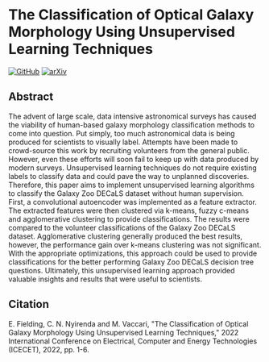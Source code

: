 # The Classification of Optical Galaxy Morphology Using Unsupervised Learning Techniques
[![GitHub](https://img.shields.io/github/license/ezrafielding/galaxy-cluster)](https://github.com/ezrafielding/galaxy-cluster/blob/main/LICENSE) [![arXiv](https://img.shields.io/badge/arXiv-2206.06165-b31b1b.svg)](https://arxiv.org/abs/2206.06165)
## Abstract
The advent of large scale, data intensive astronomical surveys has caused the viability of human-based galaxy morphology classification methods to come into question. Put simply, too much astronomical data is being produced for scientists to visually label. Attempts have been made to crowd-source this work by recruiting volunteers from the general public. However, even these efforts will soon fail to keep up with data produced by modern surveys. Unsupervised learning techniques do not require existing labels to classify data and could pave the way to unplanned discoveries. Therefore, this paper aims to implement unsupervised learning algorithms to classify the Galaxy Zoo DECaLS dataset without human supervision. First, a convolutional autoencoder was implemented as a feature extractor. The extracted features were then clustered via k-means, fuzzy c-means and agglomerative clustering to provide classifications. The results were compared to the volunteer classifications of the Galaxy Zoo DECaLS dataset. Agglomerative clustering generally produced the best results, however, the performance gain over k-means clustering was not significant. With the appropriate optimizations, this approach could be used to provide classifications for the better performing Galaxy Zoo DECaLS decision tree questions. Ultimately, this unsupervised learning approach provided valuable insights and results that were useful to scientists.

## Citation
E. Fielding, C. N. Nyirenda and M. Vaccari, "The Classification of Optical Galaxy Morphology Using Unsupervised Learning Techniques," 2022 International Conference on Electrical, Computer and Energy Technologies (ICECET), 2022, pp. 1-6.
